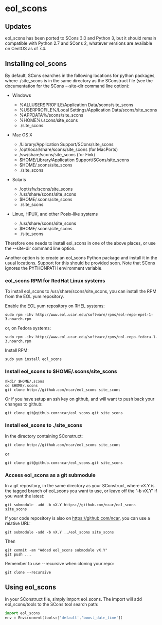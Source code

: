 # eol_scons

## Updates

eol_scons has been ported to SCons 3.0 and Python 3, but it should remain
compatible with Python 2.7 and SCons 2, whatever versions are available on
CentOS as of 7.4.

## Installing eol_scons

By default, SCons searches in the following locations for python packages, where ./site_scons is in the same directory as the SConstruct file (see the documentation for the SCons --site-dir command line option):
* Windows
   * %ALLUSERSPROFILE/Application Data/scons/site_scons
   * %USERPROFILE%/Local Settings/Application Data/scons/site_scons
   * %APPDATA%/scons/site_scons
   * %HOME%/.scons/site_scons
   * ./site_scons

* Mac OS X
   * /Library/Application Support/SCons/site_scons
   * /opt/local/share/scons/site_scons (for MacPorts)
   * /sw/share/scons/site_scons (for Fink)
   * $HOME/Library/Application Support/SCons/site_scons
   * $HOME/.scons/site_scons
   * ./site_scons

* Solaris
   * /opt/sfw/scons/site_scons
   * /usr/share/scons/site_scons
   * $HOME/.scons/site_scons
   * ./site_scons

* Linux, HPUX, and other Posix-like systems
   * /usr/share/scons/site_scons
   * $HOME/.scons/site_scons
   * ./site_scons

Therefore one needs to install eol_scons in one of the above places, or use the --site-dir command line option.

Another option is to create an eol_scons Python package and install it in the usual locations. Support for this should be provided soon. Note that SCons ignores the PYTHONPATH environment variable.

### eol_scons RPM for RedHat Linux systems
To install eol_scons to /usr/share/scons/site_scons, you can install the RPM from the EOL yum repository.

Enable the EOL yum repository on RHEL systems:
```shell
sudo rpm -ihv http://www.eol.ucar.edu/software/rpms/eol-repo-epel-1-3.noarch.rpm
```
  
or, on Fedora systems:
```shell
sudo rpm -ihv http://www.eol.ucar.edu/software/rpms/eol-repo-fedora-1-3.noarch.rpm
```

Install RPM:
```shell
sudo yum install eol_scons
```

### Install eol_scons to $HOME/.scons/site_scons
```shell
mkdir $HOME/.scons
cd $HOME/.scons
git clone http://github.com/ncar/eol_scons site_scons
```

Or if you have setup an ssh key on github, and will want to push back your changes to github:
```shell
git clone git@github.com:ncar/eol_scons.git site_scons
```

### Install eol_scons to ./site_scons
In the directory containing SConstruct:
```shell
git clone http://github.com/ncar/eol_scons site_scons
```
or
```shell
git clone git@github.com:ncar/eol_scons.git site_scons
```

### Access eol_scons as a git submodule
In a git repository, in the same directory as your SConstruct, where vX.Y is the tagged branch of eol_scons you want to use, or leave off the '-b vX.Y' if you want the latest:
```shell
git submodule -add -b vX.Y https://github.com/ncar/eol_scons site_scons
```
If your code repository is also on https://github.com/ncar, you can use a relative URL:
```shell
git submodule -add -b vX.Y ../eol_scons site_scons
```
Then
```
git commit -am "Added eol_scons submodule vX.Y"
git push ...
```
Remember to use --recursive when cloning your repo:
```shell
git clone --recursive
```

## Using eol_scons
In your SConstruct file, simply import eol_scons. The import will add eol_scons/tools to the SCons tool search path:
```python
import eol_scons
env = Environment(tools=['default','boost_date_time'])
```

